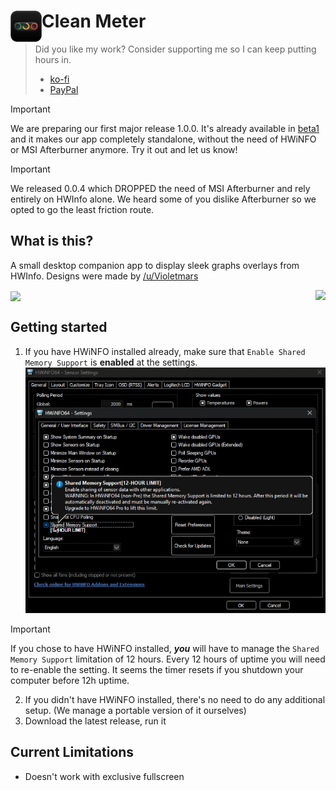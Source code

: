 # <img align="left" src="images/Logo.png" height=50> Clean Meter

> Did you like my work? Consider supporting me so I can keep putting hours in.
> - [ko-fi](https://ko-fi.com/danil0v3s)
> - [PayPal](https://www.paypal.com/donate/?hosted_button_id=W2GU6AHGQUND8)

> [!IMPORTANT]  
> We are preparing our first major release 1.0.0. It's already available in [beta1](https://github.com/Danil0v3s/CleanMeter/releases/tag/1.0.0.beta-1) and it makes our app completely standalone, without the need of HWiNFO or MSI Afterburner anymore. Try it out and let us know!

> [!IMPORTANT]  
> We released 0.0.4 which DROPPED the need of MSI Afterburner and rely entirely on HWInfo alone. We heard some of you dislike Afterburner so we opted to go the least friction route.

## What is this?

A small desktop companion app to display sleek graphs overlays from HWInfo. Designs were made by [/u/Violetmars](https://www.reddit.com/user/Violetmars/)

<img align="right" src="https://github.com/user-attachments/assets/5e797f42-bebc-4d8f-82c8-837fc4b58a07">
<img align="center" src="https://github.com/user-attachments/assets/6c7bd91a-7e9a-4c38-a450-d6e2ce26bcd4">

## Getting started
1. If you have HWiNFO installed already, make sure that `Enable Shared Memory Support` is **enabled** at the settings.
![image](images/qa_clean_meter.png)
> [!IMPORTANT]  
> If you chose to have HWiNFO installed, _**you**_ will have to manage the `Shared Memory Support` limitation of 12 hours. Every 12 hours of uptime you will need to re-enable the setting. It seems the timer resets if you shutdown your computer before 12h uptime.
2. If you didn't have HWiNFO installed, there's no need to do any additional setup. (We manage a portable version of it ourselves)
3. Download the latest release, run it

## Current Limitations
- Doesn't work with exclusive fullscreen
